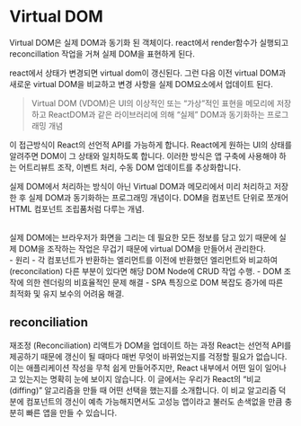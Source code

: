 # Virtual DOM

Virtual DOM은 실제 DOM과 동기화 된 객체이다.
react에서 render함수가 실행되고 reconcillation 작업을 거쳐 실제 DOM을 표현하게 된다.

react에서 상태가 변경되면 virtual dom이 갱신된다. 그런 다음 이전 virtual DOM과 새로운 virtual DOM을 비교하고 변경 사항을 실제 DOM요소에서 업데이트 된다.

> Virtual DOM (VDOM)은 UI의 이상적인 또는 “가상”적인 표현을 메모리에 저장하고 ReactDOM과 같은 라이브러리에 의해 “실제” DOM과 동기화하는 프로그래밍 개념

이 접근방식이 React의 선언적 API를 가능하게 합니다. React에게 원하는 UI의 상태를 알려주면 DOM이 그 상태와 일치하도록 합니다. 이러한 방식은 앱 구축에 사용해야 하는 어트리뷰트 조작, 이벤트 처리, 수동 DOM 업데이트를 추상화합니다.

실제 DOM에서 처리하는 방식이 아닌 Virtual DOM과 메모리에서 미리 처리하고 저장한 후 실제 DOM과 동기화하는 프로그래밍 개념이다. DOM을 컴포넌트 단위로 쪼개어 HTML 컴포넌트 조립품처럼 다루는 개념.

<br>
실제 DOM에는 브라우저가 화면을 그리는 데 필요한 모든 정보를 담고 있기 때문에 실제 DOM을 조작하는 작업은 무겁기 때문에 virtual DOM을 만들어서 관리한다.

<br>
- 원리
  - 각 컴포넌트가 반환하는 엘리먼트를 이전에 반환했던 엘리먼트와 비교하여(reconcilation) 다른 부분이 있다면 해당 DOM Node에 CRUD 작업 수행.
- DOM 조작에 의한 렌더링의 비효율적인 문제 해결
- SPA 특징으로 DOM 복잡도 증가에 따른 최적화 및 유지 보수의 어려움 해결.

<br>

## reconciliation

재조정 (Reconciliation)
리액트가 DOM을 업데이트 하는 과정
React는 선언적 API를 제공하기 때문에 갱신이 될 때마다 매번 무엇이 바뀌었는지를 걱정할 필요가 없습니다. 이는 애플리케이션 작성을 무척 쉽게 만들어주지만, React 내부에서 어떤 일이 일어나고 있는지는 명확히 눈에 보이지 않습니다. 이 글에서는 우리가 React의 “비교 (diffing)” 알고리즘을 만들 때 어떤 선택을 했는지를 소개합니다. 이 비교 알고리즘 덕분에 컴포넌트의 갱신이 예측 가능해지면서도 고성능 앱이라고 불러도 손색없을 만큼 충분히 빠른 앱을 만들 수 있습니다.
